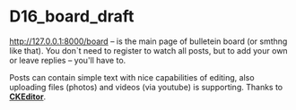 # D16_board_draft
http://127.0.0.1:8000/board – is the main page of bulletein board (or smthng like that).
You don`t need to register to watch all posts, but to add your own or leave replies – you'll have to.

Posts can contain simple text with nice capabilities of editing, also uploading files (photos) and videos (via youtube) is supporting. Thanks to  <a href="https://github.com/ckeditor/ckeditor5"><strong>CKEditor</strong></a>.
